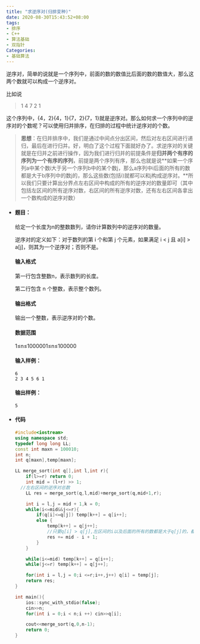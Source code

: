 ```yaml
---
title: "求逆序对(归排变种)"
date: 2020-08-30T15:43:52+08:00
tags:
- 排序
- C++
- 算法基础
- 双指针
Categories:
- 基础算法
---
```


逆序对，简单的说就是一个序列中，前面的数的数值比后面的数的数值大，那么这两个数就可以构成一个逆序对。

比如说

> 1 4 7 2 1 

这个序列中，{4，2}{4，1}{7，2}{7，1}就是逆序对。那么如何求一个序列中的逆序对的个数呢？可以使用归并排序，在归排的过程中统计逆序对的个数。

> **思想**：在归并排序中，我们是通过中间点分出区间，然后对左右区间进行递归，最后在进行归并。好，明白了这个过程下面就好办了。求逆序对的关键就是在归并之前进行操作，因为我们进行归并的前提条件是**归并两个有序的序列为一个有序的序列**，前提是两个序列有序，那么也就是说**如果一个序列a中某个数i大于另一个序列b中的某个数j，那么a序列中i后面的所有的数都是大于b序列中的数j的，那么这些数(包括i)就都可以和j构成逆序对。**所以我们只要计算出分界点左右区间中构成的所有的逆序对的数量即可（其中包括左区间的所有逆序对数，右区间的所有逆序对数，还有左右区间各拿出一个数构成的逆序对数）

- #### 题目：

  给定一个长度为n的整数数列，请你计算数列中的逆序对的数量。

  逆序对的定义如下：对于数列的第 i 个和第 j 个元素，如果满足 i < j 且 a[i] > a[j]，则其为一个逆序对；否则不是。

  #### 输入格式

  第一行包含整数n，表示数列的长度。

  第二行包含 n 个整数，表示整个数列。

  #### 输出格式

  输出一个整数，表示逆序对的个数。

  #### 数据范围

  1≤n≤1000001≤n≤100000

  #### 输入样例：

  ```
  6
  2 3 4 5 6 1
  ```

  #### 输出样例：

  ```
  5
  ```

- #### 代码

  ```c++
  #include<iostream>
  using namespace std;
  typedef long long LL;
  const int maxn = 100010;
  int n;
  int q[maxn],temp[maxn];
  
  LL merge_sort(int q[],int l,int r){
      if(l>=r) return 0;
      int mid = (l+r) >> 1;
  	//左右区间的逆序对总数
      LL res = merge_sort(q,l,mid)+merge_sort(q,mid+1,r);
  
      int i = l,j = mid + 1,k = 0;
      while(i<=mid&&j<=r){
          if(q[i]<=q[j]) temp[k++] = q[i++];
          else {
              temp[k++] = q[j++];
              //只要q[i] > q[j],左区间的i以及后面的所有的数都是大于q[j]的，都构成逆序对
              res += mid - i + 1; 
          }
      }
  
      while(i<=mid) temp[k++] = q[i++];
      while(j<=r) temp[k++] = q[j++];
  
      for(int i = l,j = 0;i <=r;i++,j++) q[i] = temp[j];
      return res;
  }
  
  int main(){
      ios::sync_with_stdio(false);
      cin>>n;
      for(int i = 0;i < n;i ++) cin>>q[i];
  
      cout<<merge_sort(q,0,n-1);
      return 0;
  }
  
  ```

  